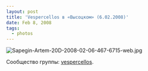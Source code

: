```yaml
---
layout: post
title: 'Vespercellos в «Высоцком» (6.02.2008)'
date: Feb 8, 2008
tags:
  - photos
---
```


![Sapegin-Artem-20D-2008-02-06-467-6715-web.jpg](upload://Sapegin-Artem-20D-2008-02-06-467-6715-web.jpg)

Сообщество группы: [vespercellos](http://vespercellos.livejournal.com/).
